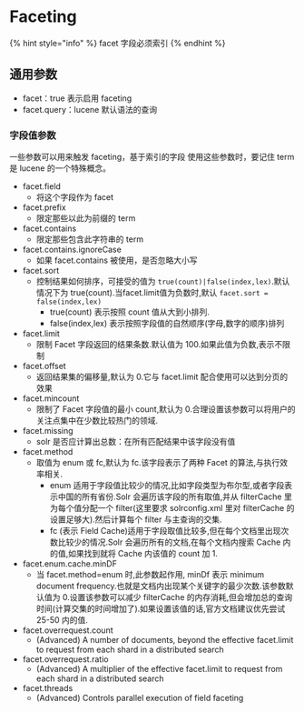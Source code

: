 # Faceting

{% hint style="info" %}
facet 字段必须索引
{% endhint %}

## 通用参数

* facet：true 表示启用 faceting
* facet.query：lucene 默认语法的查询

### **字段值参数**

一些参数可以用来触发 faceting，基于索引的字段 使用这些参数时，要记住 term 是 lucene 的一个特殊概念。

* facet.field
  * 将这个字段作为 facet
* facet.prefix
  * 限定那些以此为前缀的 term
* facet.contains
  * 限定那些包含此字符串的 term
* facet.contains.ignoreCase
  * 如果 facet.contains 被使用，是否忽略大小写
* facet.sort
  * 控制结果如何排序，可接受的值为 `true(count)|false(index,lex)`.默认情况下为 true\(count\).当facet.limit值为负数时,默认 `facet.sort = false(index,lex)`
    * true\(count\) 表示按照 count 值从大到小排列. 
    * false\(index,lex\) 表示按照字段值的自然顺序\(字母,数字的顺序\)排列
* facet.limit
  * 限制 Facet 字段返回的结果条数.默认值为 100.如果此值为负数,表示不限制
* facet.offset
  * 返回结果集的偏移量,默认为 0.它与 facet.limit 配合使用可以达到分页的效果
* facet.mincount
  * 限制了 Facet 字段值的最小 count,默认为 0.合理设置该参数可以将用户的关注点集中在少数比较热门的领域.
* facet.missing
  * solr 是否应计算出总数：在所有匹配结果中该字段没有值
* facet.method
  * 取值为 enum 或 fc,默认为 fc.该字段表示了两种 Facet 的算法,与执行效率相关.
    * enum 适用于字段值比较少的情况,比如字段类型为布尔型,或者字段表示中国的所有省份.Solr 会遍历该字段的所有取值,并从 filterCache 里为每个值分配一个 filter\(这里要求 solrconfig.xml 里对 filterCache 的设置足够大\).然后计算每个 filter 与主查询的交集.
    * fc \(表示 Field Cache\)适用于字段取值比较多,但在每个文档里出现次数比较少的情况.Solr 会遍历所有的文档,在每个文档内搜索 Cache 内的值,如果找到就将 Cache 内该值的 count 加 1.
* facet.enum.cache.minDF
  * 当 facet.method=enum 时,此参数起作用, minDf 表示 minimum document frequency.也就是文档内出现某个关键字的最少次数.该参数默认值为 0.设置该参数可以减少 filterCache 的内存消耗,但会增加总的查询时间\(计算交集的时间增加了\).如果设置该值的话,官方文档建议优先尝试 25-50 内的值.
* facet.overrequest.count
  * \(Advanced\) A number of documents, beyond the effective facet.limit to request from each shard in a distributed search
* facet.overrequest.ratio
  * \(Advanced\) A multiplier of the effective facet.limit to request from each shard in a distributed search
* facet.threads
  * \(Advanced\) Controls parallel execution of field faceting

